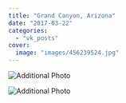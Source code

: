 ```yaml
---
title: "Grand Canyon, Arizona"
date: "2017-03-22"
categories: 
  - "vk_posts"
cover:
  image: "images/456239524.jpg"
---
```


![Additional Photo](https://vodpop.ru/wp-content/uploads/2023/07/456239525.jpg)

![Additional Photo](https://vodpop.ru/wp-content/uploads/2023/07/456239526.jpg)
